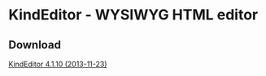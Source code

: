 # KindEditor - WYSIWYG HTML editor

## Download

[KindEditor 4.1.10 (2013-11-23)](http://kindeditor.googlecode.com/files/kindeditor-4.1.10.zip)
